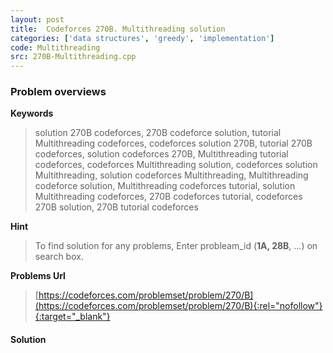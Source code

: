 ```yaml
---
layout: post
title:  Codeforces 270B. Multithreading solution
categories: ['data structures', 'greedy', 'implementation']
code: Multithreading
src: 270B-Multithreading.cpp
---
```

### **Problem overviews**

**Keywords**
> solution 270B codeforces, 270B codeforce solution, tutorial Multithreading codeforces, codeforces solution 270B, tutorial 270B codeforces, solution codeforces 270B, Multithreading tutorial codeforces, codeforces Multithreading solution, codeforces solution Multithreading, solution codeforces Multithreading, Multithreading codeforce solution, Multithreading codeforces tutorial, solution Multithreading codeforces, 270B codeforces tutorial, codeforces 270B solution, 270B tutorial codeforces

**Hint**
> To find solution for any problems, Enter probleam_id (**1A, 28B**, ...) on search box. 

**Problems Url**
> [https://codeforces.com/problemset/problem/270/B](https://codeforces.com/problemset/problem/270/B){:rel="nofollow"}{:target="_blank"}

#### **Solution**



